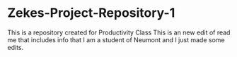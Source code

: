 # Zekes-Project-Repository-1
This is a repository created for Productivity Class
This is an new edit of read me that includes info that I am a student of Neumont and I just made some edits.
